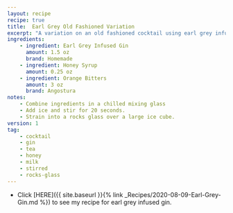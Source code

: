 ```yaml
---
layout: recipe
recipe: true
title:  Earl Grey Old Fashioned Variation
excerpt: "A variation on an old fashioned cocktail using earl grey infused gin"
ingredients:
    - ingredient: Earl Grey Infused Gin
      amount: 1.5 oz
      brand: Homemade
    - ingredient: Honey Syrup
      amount: 0.25 oz
    - ingredient: Orange Bitters
      amount: 3 oz
      brand: Angostura
notes:
    - Combine ingredients in a chilled mixing glass
    - Add ice and stir for 20 seconds.
    - Strain into a rocks glass over a large ice cube.
version: 1
tag:
    - cocktail
    - gin
    - tea
    - honey
    - milk
    - stirred
    - rocks-glass
---
```


- Click [HERE]({{ site.baseurl }}{% link _Recipes/2020-08-09-Earl-Grey-Gin.md %}) to see my recipe for earl grey infused gin.